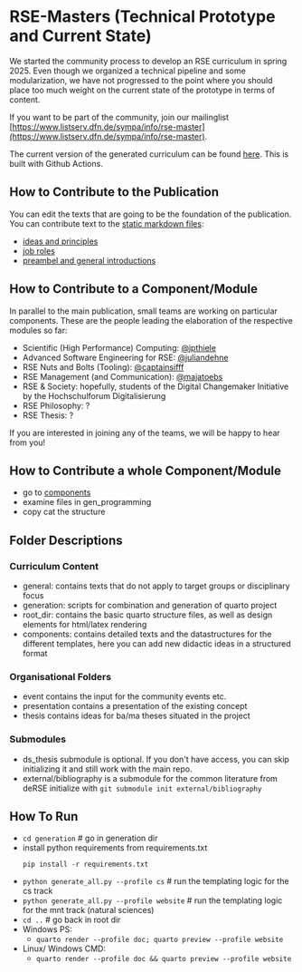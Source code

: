 # RSE-Masters (Technical Prototype and Current State)

We started the community process to develop an RSE curriculum in spring 2025. Even though we organized a technical pipeline and some modularization, we have not progressed to the point where you should place too much weight on the current state of the prototype in terms of content. 

If you want to be part of the community, join our mailinglist [https://www.listserv.dfn.de/sympa/info/rse-master](https://www.listserv.dfn.de/sympa/info/rse-master).

The current version of the generated curriculum can be found [here](https://the-teachingrse-project.github.io/RSE-Masters/). This is built with Github Actions.


## How to Contribute to the Publication

You can edit the texts that are going to be the foundation of the publication. You can contribute text to the [static markdown files](https://github.com/the-teachingRSE-project/RSE-Masters/tree/main/general):

- [ideas and principles](https://github.com/the-teachingRSE-project/RSE-Masters/blob/main/general/ideas.qmd)
- [job roles](https://github.com/the-teachingRSE-project/RSE-Masters/blob/main/general/job_roles.qmd)
- [preambel and general introductions](https://github.com/the-teachingRSE-project/RSE-Masters/blob/main/general/preambel_general.qmd)


## How to Contribute to a Component/Module
In parallel to the main publication, small teams are working on particular components. These are the people leading the elaboration of the respective modules so far:
- Scientific (High Performance) Computing: [@jpthiele](https://github.com/jpthiele)
- Advanced Software Engineering for RSE: [@juliandehne](https://github.com/juliandehne)
- RSE Nuts and Bolts (Tooling): [@captainsifff](https://github.com/CaptainSifff)
- RSE Management (and Communication): [@majatoebs](https://github.com/MajaToebs)
- RSE & Society: hopefully, students of the Digital Changemaker Initiative by the Hochschulforum Digitalisierung
- RSE Philosophy: ?
- RSE Thesis: ?

If you are interested in joining any of the teams, we will be happy to hear from you!


## How to Contribute a whole Component/Module

- go to [components](https://github.com/the-teachingRSE-project/RSE-Masters/tree/main/components) 
- examine files in gen_programming 
- copy cat the structure


## Folder Descriptions

### Curriculum Content

- general: contains texts that do not apply to target groups or disciplinary focus
- generation: scripts for combination and generation of quarto project
- root_dir: contains the basic quarto structure files, as well as design elements for html/latex rendering
- components: contains detailed texts and the datastructures for the different templates, here you can add new didactic ideas in a structured format

### Organisational Folders

- event contains the input for the community events etc.
- presentation contains a presentation of the existing concept
- thesis contains ideas for ba/ma theses situated in the project


### Submodules

- ds_thesis submodule is optional. If you don't have access, you can skip initializing it and still work with the main repo.
- external/bibliography is a submodule for the common literature from deRSE
  initialize with `git submodule init external/bibliography`


## How To Run

- `cd generation` # go in generation dir
- install python requirements from requirements.txt
  ```
  pip install -r requirements.txt
  ```
- `python generate_all.py --profile cs` # run the templating logic for the cs track
- `python generate_all.py --profile website` # run the templating logic for the mnt track (natural sciences)
- `cd ..` # go back in root dir
- Windows PS:
  - `quarto render --profile doc; quarto preview --profile website`
- Linux/ Windows CMD:
  - `quarto render --profile doc && quarto preview --profile website`
